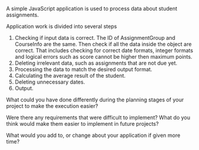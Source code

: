 A simple JavaScript application is used to process data about student assignments.

Application work is divided into several steps
1) Checking if input data is correct. The ID of AssignmentGroup and CourseInfo are the same. Then check if all the data inside the object are correct. That includes checking for correct date formats, integer formats  and logical errors such as score cannot be higher then maximum points.
2) Deleting irrelevant data, such as assignments that are not due yet.
3) Processing the data to match the desired output format.
4) Calculating the average result of the student.
5) Deleting unnecessary dates.
6) Output.

What could you have done differently during the planning stages of your project to make the execution easier?   


Were there any requirements that were difficult to implement? What do you think would make them easier to implement in future projects?


What would you add to, or change about your application if given more time?
